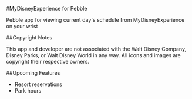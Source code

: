 #MyDisneyExperience for Pebble

Pebble app for viewing current day's schedule from MyDisneyExperience on your wrist

##Copyright Notes

This app and developer are not associated with the Walt Disney Company, Disney Parks, or Walt Disney World in any way. All icons and images are copyright their respective owners.

##Upcoming Features

* Resort reservations
* Park hours
